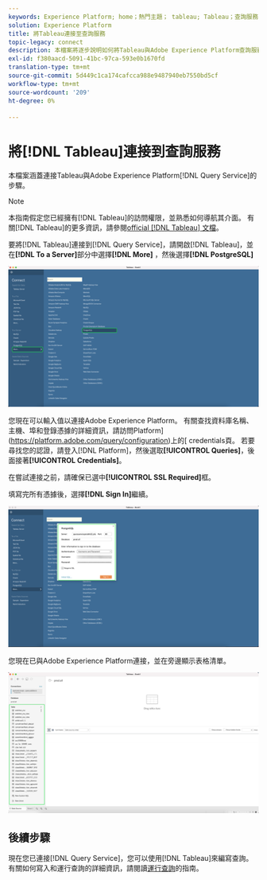 ```yaml
---
keywords: Experience Platform; home；熱門主題； tableau; Tableau；查詢服務；查詢服務；連接到查詢服務；
solution: Experience Platform
title: 將Tableau連接至查詢服務
topic-legacy: connect
description: 本檔案將逐步說明如何將Tableau與Adobe Experience Platform查詢服務連結。
exl-id: f380aacd-5091-41bc-97ca-593e0b1670fd
translation-type: tm+mt
source-git-commit: 5d449c1ca174cafcca988e9487940eb7550bd5cf
workflow-type: tm+mt
source-wordcount: '209'
ht-degree: 0%

---
```


# 將[!DNL Tableau]連接到查詢服務

本檔案涵蓋連接Tableau與Adobe Experience Platform[!DNL Query Service]的步驟。

>[!NOTE]
>
> 本指南假定您已經擁有[!DNL Tableau]的訪問權限，並熟悉如何導航其介面。 有關[!DNL Tableau]的更多資訊，請參閱[official [!DNL Tableau] 文檔](https://help.tableau.com/current/pro/desktop/en-us/default.htm)。

要將[!DNL Tableau]連接到[!DNL Query Service]，請開啟[!DNL Tableau]，並在&#x200B;**[!DNL To a Server]**&#x200B;部分中選擇&#x200B;**[!DNL More]** ，然後選擇&#x200B;**[!DNL PostgreSQL]**

![](../images/clients/tableau/open-connection.png)

您現在可以輸入值以連接Adobe Experience Platform。 有關查找資料庫名稱、主機、埠和登錄憑據的詳細資訊，請訪問Platform](https://platform.adobe.com/query/configuration)上的[ credentials頁。 若要尋找您的認證，請登入[!DNL Platform]，然後選取&#x200B;**[!UICONTROL Queries]**，後面接著&#x200B;**[!UICONTROL Credentials]**。

在嘗試連接之前，請確保已選中&#x200B;**[!UICONTROL SSL Required]**&#x200B;框。

填寫完所有憑據後，選擇&#x200B;**[!DNL Sign In]**&#x200B;繼續。

![](../images/clients/tableau/sign-in.png)

您現在已與Adobe Experience Platform連接，並在旁邊顯示表格清單。

![](../images/clients/tableau/connected.png)

## 後續步驟

現在您已連接[!DNL Query Service]，您可以使用[!DNL Tableau]來編寫查詢。 有關如何寫入和運行查詢的詳細資訊，請閱讀[運行查詢](../best-practices/writing-queries.md)的指南。
